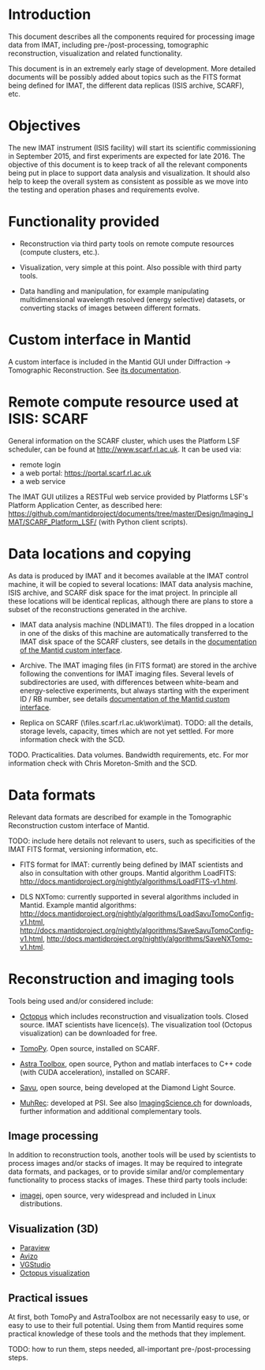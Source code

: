 
Introduction
============

This document describes all the components required for processing
image data from IMAT, including pre-/post-processing, tomographic
reconstruction, visualization and related functionality.

This document is in an extremely early stage of development. More
detailed documents will be possibly added about topics such as the
FITS format being defined for IMAT, the different data replicas (ISIS
archive, SCARF), etc.

Objectives
==========

The new IMAT instrument (ISIS facility) will start its scientific
commissioning in September 2015, and first experiments are expected
for late 2016. The objective of this document is to keep track of all
the relevant components being put in place to support data analysis
and visualization. It should also help to keep the overall system as
consistent as possible as we move into the testing and operation
phases and requirements evolve.

Functionality provided
======================

* Reconstruction via third party tools on remote compute resources
  (compute clusters, etc.).

* Visualization, very simple at this point. Also possible with third
  party tools.

* Data handling and manipulation, for example manipulating
  multidimensional wavelength resolved (energy selective) datasets, or
  converting stacks of images between different formats.

Custom interface in Mantid
==========================

A custom interface is included in the Mantid GUI under Diffraction ->
Tomographic Reconstruction. See [its documentation](http://docs.mantidproject.org/nightly/interfaces/Tomographic_Reconstruction.html).

Remote compute resource used at ISIS: SCARF
===========================================

General information on the SCARF cluster, which uses the Platform LSF
scheduler, can be found at http://www.scarf.rl.ac.uk. It can be used
via:

* remote login
* a web portal: https://portal.scarf.rl.ac.uk
* a web service

The IMAT GUI utilizes a RESTFul web service provided by Platforms
LSF's Platform Application Center, as described here:
https://github.com/mantidproject/documents/tree/master/Design/Imaging_IMAT/SCARF_Platform_LSF/
(with Python client scripts).

Data locations and copying
==========================

As data is produced by IMAT and it becomes available at the IMAT
control machine, it will be copied to several locations: IMAT data
analysis machine, ISIS archive, and SCARF disk space for the imat
project. In principle all these locations will be identical replicas,
although there are plans to store a subset of the reconstructions
generated in the archive.

* IMAT data analysis machine (NDLIMAT1). The files dropped in a
  location in one of the disks of this machine are automatically
  transferred to the IMAT disk space of the SCARF clusters, see
  details in the [documentation of the Mantid custom interface](http://docs.mantidproject.org/nightly/interfaces/Tomographic_Reconstruction.html).

* Archive. The IMAT imaging files (in FITS format) are stored in
  the archive following the conventions for IMAT imaging files.
  Several levels of subdirectories are used, with differences
  between white-beam and energy-selective experiments, but 
  always starting with the experiment ID / RB number, see details
  [documentation of the Mantid custom interface](http://docs.mantidproject.org/nightly/interfaces/Tomographic_Reconstruction.html).
 
* Replica on SCARF (\\files.scarf.rl.ac.uk\work\imat\). 
  TODO: all the details, storage levels, capacity, times which
  are not yet settled. For more information check with the SCD.

TODO. Practicalities. Data volumes. Bandwidth requirements, etc.
For mor information check with Chris Moreton-Smith and the SCD.

Data formats
============

Relevant data formats are described for example in the Tomographic
Reconstruction custom interface of Mantid.

TODO: include here details not relevant to users, such as
specificities of the IMAT FITS format, versioning information, etc.

* FITS format for IMAT: currently being defined by IMAT scientists and
  also in consultation with other groups. Mantid algorithm LoadFITS:
  http://docs.mantidproject.org/nightly/algorithms/LoadFITS-v1.html.

* DLS NXTomo: currently supported in several algorithms included in
  Mantid. Example mantid algorithms:
  http://docs.mantidproject.org/nightly/algorithms/LoadSavuTomoConfig-v1.html,
  http://docs.mantidproject.org/nightly/algorithms/SaveSavuTomoConfig-v1.html,
  http://docs.mantidproject.org/nightly/algorithms/SaveNXTomo-v1.html.

Reconstruction and imaging tools
================================

Tools being used and/or considered include:

* [Octopus](http://octopusimaging.eu) which includes reconstruction
  and visualization tools. Closed source. IMAT scientists have
  licence(s). The visualization tool (Octopus visualization) can be
  downloaded for free.

* [TomoPy](https://www1.aps.anl.gov/Science/Scientific-Software/TomoPy).
  Open source, installed on SCARF.

* [Astra Toolbox](http://sourceforge.net/p/astra-toolbox/wiki/Home/),
  open source, Python and matlab interfaces to C++ code (with CUDA
  acceleration), installed on SCARF.

* [Savu](https://github.com/DiamondLightSource/Savu), open source,
  being developed at the Diamond Light Source.

* [MuhRec](https://www.psi.ch/niag/muhrec): developed at PSI. See also
  [ImagingScience.ch](http://imagingscience.ch/muhrechome/index.html)
  for downloads, further information and additional complementary
  tools.

Image processing
----------------

In addition to reconstruction tools, another tools will be used by
scientists to process images and/or stacks of images. It may be
required to integrate data formats, and packages, or to provide
similar and/or complementary functionality to process stacks of
images. These third party tools include:

* [imagej](http://imagej.nih.gov/ij/), open source, very widespread and
  included in Linux distributions.

Visualization (3D)
------------------

- [Paraview](http://www.paraview.org/)
- [Avizo](https://www.fei.com/software/avizo3d)
- [VGStudio](http://www.volumegraphics.com/en/products/vgstudio)
- [Octopus visualization](https://octopusimaging.eu/octopus/octopus-visualization)

Practical issues
----------------

At first, both TomoPy and AstraToolbox are not necessarily easy to
use, or easy to use to their full potential. Using them from Mantid
requires some practical knowledge of these tools and the methods that
they implement.

TODO: how to run them, steps needed, all-important
pre-/post-processing steps.
